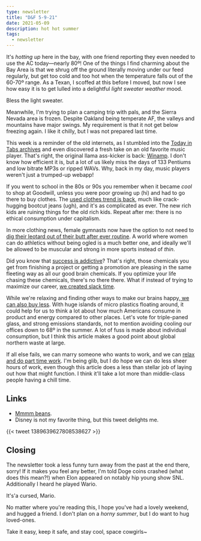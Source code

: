 ```yaml
---
type: newsletter
title: "D&F 5-9-21"
date: 2021-05-09
description: hot hot summer 
tags:
  - newsletter
---
```


It's _hotting up_ here in the bay, with one friend reporting they even needed to use the AC today—nearly 80º! One of the things I find charming about the Bay Area is that we shrug off the ground literally moving under our feed regularly, but get too cold and too hot when the temperature falls out of the 60-70º range. As a Texan, I scoffed at this before I moved, but now I see how easy it is to get lulled into a delightful _light sweater weather_ mood.

Bless the light sweater.

Meanwhile, I'm trying to plan a camping trip with pals, and the Sierra Nevada area is frozen. Despite Oakland being temperate AF, the valleys and mountains have major swings. My requirement is that it not get below freezing again. I like it chilly, but I was not prepared last time.

This week is a reminder of the old internets, as I stumbled into the [Today in Tabs archives](https://www.newsweek.com/today-tabs-you-sit-throne-lies-224238) and even discovered a fresh take on an old favorite music player. That's right, the original llama ass-kicker is back: [Winamp](https://re-amp.ru/). I don't know how efficient it is, but a lot of us likely miss the days of 133 Pentiums and low bitrate MP3s or ripped WAVs. Why, back in my day, music players weren't just a trumped-up webapp! 

If you went to school in the 80s or 90s you remember when it became _cool_ to shop at Goodwill, unless you were poor growing up (hi) and had to go there to buy clothes. The [used clothes trend is back](https://jezebel.com/the-complicated-reality-of-thrift-store-gentrification-1846113458), much like crack-hugging bootcut jeans (ugh), and it's as complicated as ever. The new rich kids are ruining things for the old rich kids. Repeat after me: there is no ethical consumption under capitalism.

In more clothing news, female gymnasts now have the option to not need to [dig their leotard out of their butt after ever routine](https://slate.com/culture/2021/04/gymnastics-unitards-german-women-leotards-sexualization-seitz-bui-voss.html). A world where women can do athletics without being ogled is a much better one, and ideally we'll be allowed to be muscular and strong in more sports instead of _thin_.

Did you know that [success is addictive](https://www.theatlantic.com/family/archive/2020/07/why-success-wont-make-you-happy/614731/)? That's right, those chemicals you get from finishing a project or getting a promotion are pleasing in the same fleeting way as all our good brain chemicals. If you optimize your life chasing these chemicals, there's no there there. What if instead of trying to maximize our career, [we created slack time](https://fs.blog/2021/05/slack/).

While we're relaxing and finding other ways to make our brains happy,[ we can also buy less](https://www.noemamag.com/want-not-waste-not/). With huge islands of micro plastics floating around, it could help for us to think a lot about how much Americans consume in product and energy compared to other places. Let's vote for triple-paned glass, and strong emissions standards, not to mention avoiding cooling our offices down to 68º in the summer. A lot of fuss is made about individual consumption, but I think this article makes a good point about global northern waste at large.

If all else fails, we can marry someone who wants to work, and we can [relax and do part time work](https://www.theatlantic.com/politics/archive/2021/05/why-dont-more-american-moms-work-part-time/618741/). I'm being glib, but I do hope we can do less sheer hours of work, even though this article does a less than stellar job of laying out how that might function. I think it'll take a lot more than middle-class people having a chill time.

## Links

- [Mmmm beans](https://vm.tiktok.com/ZMebYoTym/).
- Disney is not my favorite thing, but this tweet delights me.

{{< tweet 1389639627808538627 >}}

## Closing

The newsletter took a less funny turn away from the past at the end there, sorry! If it makes you feel any better, I'm told Doge coins crashed (what does this mean?!) when Elon appeared on notably hip young show SNL. Additionally I heard he played Wario. 

It's'a cursed, Mario.

No matter where you're reading this, I hope you've had a lovely weekend, and hugged a friend. I don't plan on a _horny summer_, but I do want to hug loved-ones. 

Take it easy, keep it safe, and stay cool, space cowgirls~